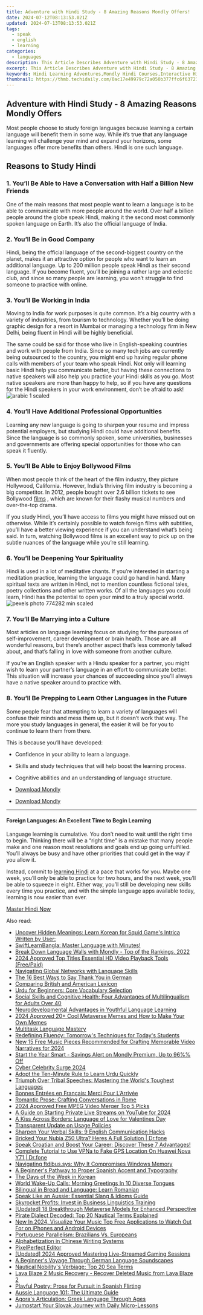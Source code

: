 ```yaml
---
title: Adventure with Hindi Study - 8 Amazing Reasons Mondly Offers!
date: 2024-07-12T08:13:53.021Z
updated: 2024-07-13T08:13:53.021Z
tags:
  - speak
  - english
  - learning
categories:
  - languages
description: This Article Describes Adventure with Hindi Study - 8 Amazing Reasons Mondly Offers!
excerpt: This Article Describes Adventure with Hindi Study - 8 Amazing Reasons Mondly Offers!
keywords: Hindi Learning Adventures,Mondly Hindi Courses,Interactive Hindi Study Tools,Amazing Hindi Learning Reasons,Mondly Language Learning Experience,Hindi Study Motivation,Engaging Hindi Educational Platform
thumbnail: https://thmb.techidaily.com/0ac17e49979c72a050b377ffc6f63723ef10196944c0e4d0e8d090140eaead92.jpg
---
```


## Adventure with Hindi Study - 8 Amazing Reasons Mondly Offers

 Most people choose to study foreign languages because learning a certain language will benefit them in some way. While it’s true that any language learning will challenge your mind and expand your horizons, some languages offer more benefits than others. Hindi is one such language.

## Reasons to Study Hindi

### 1\. You’ll Be Able to Have a Conversation with Half a Billion New Friends

 One of the main reasons that most people want to learn a language is to be able to communicate with more people around the world. Over half a billion people around the globe speak Hindi, making it the second most commonly spoken language on Earth. It’s also the official language of India.

### 2\. You’ll Be in Good Company

 Hindi, being the official language of the second-biggest country on the planet, makes it an attractive option for people who want to learn an additional language. Up to 200 million people speak Hindi as their second language. If you become fluent, you’ll be joining a rather large and eclectic club, and since so many people are learning, you won’t struggle to find someone to practice with online.

### 3\. You’ll Be Working in India

 Moving to India for work purposes is quite common. It’s a big country with a variety of industries, from tourism to technology. Whether you’ll be doing graphic design for a resort in Mumbai or managing a technology firm in New Delhi, being fluent in Hindi will be highly beneficial.

 The same could be said for those who live in English-speaking countries and work with people from India. Since so many tech jobs are currently being outsourced to the country, you might end up having regular phone calls with members of your team who speak Hindi. Not only will learning basic Hindi help you communicate better, but having these connections to native speakers will also help you practice your Hindi skills as you go. Most native speakers are more than happy to help, so if you have any questions for the Hindi speakers in your work environment, don’t be afraid to ask!  
![arabic 1 scaled](https://edge.mondly.com/blog/wp-content/uploads/2018/01/arabic-1-scaled.jpeg "8 Exciting Reasons To Study Hindi 2")

### 4\. You’ll Have Additional Professional Opportunities

 Learning any new language is going to sharpen your resume and impress potential employers, but studying Hindi could have additional benefits. Since the language is so commonly spoken, some universities, businesses and governments are offering special opportunities for those who can speak it fluently.

### 5\. You’ll Be Able to Enjoy Bollywood Films

 When most people think of the heart of the film industry, they picture Hollywood, California. However, India’s thriving film industry is becoming a big competitor. In 2012, people bought over 2.6 billion tickets to see Bollywood [films](https://shop.mondly.com/affiliate.php?ACCOUNT=ATISTUDI&AFFILIATE=108875&PATH=https://www.mondly.com?AFFILIATE=108875) , which are known for their flashy musical numbers and over-the-top drama.

 If you study Hindi, you’ll have access to films you might have missed out on otherwise. While it’s certainly possible to watch foreign films with subtitles, you’ll have a better viewing experience if you can understand what’s being said. In turn, watching Bollywood films is an excellent way to pick up on the subtle nuances of the language while you’re still learning.

### 6\. You’ll be Deepening Your Spirituality

 Hindi is used in a lot of meditative chants. If you’re interested in starting a meditation practice, learning the language could go hand in hand. Many spiritual texts are written in Hindi, not to mention countless fictional tales, poetry collections and other written works. Of all the languages you could learn, Hindi has the potential to open your mind to a truly special world.  
![pexels photo 774282 min scaled](https://edge.mondly.com/blog/wp-content/uploads/2018/01/pexels-photo-774282-min-scaled.jpeg "8 Exciting Reasons To Study Hindi 3")

### 7\. You’ll Be Marrying into a Culture

 Most articles on language learning focus on studying for the purposes of self-improvement, career development or brain health. Those are all wonderful reasons, but there’s another aspect that’s less commonly talked about, and that’s falling in love with someone from another culture.

 If you’re an English speaker with a Hindu speaker for a partner, you might wish to learn your partner’s language in an effort to communicate better. This situation will increase your chances of succeeding since you’ll always have a native speaker around to practice with.

### 8\. You’ll Be Prepping to Learn Other Languages in the Future

 Some people fear that attempting to learn a variety of languages will confuse their minds and mess them up, but it doesn’t work that way. The more you study languages in general, the easier it will be for you to continue to learn them from there.

This is because you’ll have developed:

* Confidence in your ability to learn a language.
* Skills and study techniques that will help boost the learning process.
* Cognitive abilities and an understanding of language structure.

* [Download Mondly](https://www.facebook.com/sharer/sharer.php?u=https%3A%2F%2Fwww.mondly.com%2Fblog%2F8-exciting-reasons-learn-hindi%2F&t=8+Exciting+Reasons+to+Study+Hindi "Share on Facebook")
* [Download Mondly](https://shop.mondly.com/affiliate.php?ACCOUNT=ATISTUDI&AFFILIATE=108875&PATH=https://www.mondly.com?AFFILIATE=108875)

---

#### Foreign Languages: An Excellent Time to Begin Learning

 Language learning is cumulative. You don’t need to wait until the right time to begin. Thinking there will be a “right time” is a mistake that many people make and one reason most resolutions and goals end up going unfulfilled. You’ll always be busy and have other priorities that could get in the way if you allow it.

 Instead, commit to [learning Hindi](https://adjt.mondly.com/5ixfg4k?campaign=blog-post-id-918&fallback=https%3A%2F%2Fapp.mondly.com%3Futm%5Fmedium%3Dblog%5Fblog-post-id-918%26utm%5Fsource%3Dblog-post-id-918&redirect%5Fmacos=https%3A%2F%2Fapp.mondly.com%3Futm%5Fmedium%3Dblog%5Fblog-post-id-918%26utm%5Fsource%3Dblog-post-id-918&redirect%5Fandroid=https%3A%2F%2Fplay.google.com%2Fstore%2Fapps%2Fdetails%3Fid%3Dcom.atistudios.mondly.languages%3Futm%5Fmedium%3Dblog%5Fblog-post-id-918%26utm%5Fsource%3Dblog-post-id-918&redirect%5Fios=https%3A%2F%2Fapps.apple.com%2Fapp%2Fapple-store%2Fid987873536%3Fpt%3D78954800%26ct%3Dblog-post-id-918%26mt%3D8) at a pace that works for you. Maybe one week, you’ll only be able to practice for two hours, and the next week, you’ll be able to squeeze in eight. Either way, you’ll still be developing new skills every time you practice, and with the simple language apps available today, learning is now easier than ever.

[Master Hindi Now](https://adjt.mondly.com/5ixfg4k?campaign=blog-post-id-918&fallback=https%3A%2F%2Fapp.mondly.com%3Futm%5Fmedium%3Dblog%5Fblog-post-id-918%26utm%5Fsource%3Dblog-post-id-918&redirect%5Fmacos=https%3A%2F%2Fapp.mondly.com%3Futm%5Fmedium%3Dblog%5Fblog-post-id-918%26utm%5Fsource%3Dblog-post-id-918&redirect%5Fandroid=https%3A%2F%2Fplay.google.com%2Fstore%2Fapps%2Fdetails%3Fid%3Dcom.atistudios.mondly.languages%3Futm%5Fmedium%3Dblog%5Fblog-post-id-918%26utm%5Fsource%3Dblog-post-id-918&redirect%5Fios=https%3A%2F%2Fapps.apple.com%2Fapp%2Fapple-store%2Fid987873536%3Fpt%3D78954800%26ct%3Dblog-post-id-918%26mt%3D8 "Master Hindi Now")

<ins class="adsbygoogle"
     style="display:block"
     data-ad-format="autorelaxed"
     data-ad-client="ca-pub-7571918770474297"
     data-ad-slot="1223367746"></ins>



<ins class="adsbygoogle"
     style="display:block"
     data-ad-client="ca-pub-7571918770474297"
     data-ad-slot="8358498916"
     data-ad-format="auto"
     data-full-width-responsive="true"></ins>



<span class="atpl-alsoreadstyle">Also read:</span>
<div><ul>
<li><a href="https://mondly-stories.techidaily.com/uncover-hidden-meanings-learn-korean-for-squid-games-intrica-written-by-user/"><u>Uncover Hidden Meanings: Learn Korean for Squid Game's Intrica Written by User:</u></a></li>
<li><a href="https://mondly-stories.techidaily.com/swiftlearnbangla-master-language-with-minutes/"><u>SwiftLearnBangla: Master Language with Minutes!</u></a></li>
<li><a href="https://mondly-stories.techidaily.com/break-down-language-walls-with-mondly-top-of-the-rankings-2022/"><u>Break Down Language Walls with Mondly - Top of the Rankings, 2022</u></a></li>
<li><a href="https://some-skills.techidaily.com/2024-approved-top-titles-essential-hd-video-playback-tools-freepaid/"><u>2024 Approved  Top Titles  Essential HD Video Playback Tools (Free/Paid)</u></a></li>
<li><a href="https://mondly-stories.techidaily.com/navigating-global-networks-with-language-skills/"><u>Navigating Global Networks with Language Skills</u></a></li>
<li><a href="https://mondly-stories.techidaily.com/the-16-best-ways-to-say-thank-you-in-german/"><u>The 16 Best Ways to Say Thank You in German</u></a></li>
<li><a href="https://mondly-stories.techidaily.com/comparing-british-and-american-lexicon/"><u>Comparing British and American Lexicon</u></a></li>
<li><a href="https://mondly-stories.techidaily.com/urdu-for-beginners-core-vocabulary-selection/"><u>Urdu for Beginners: Core Vocabulary Selection</u></a></li>
<li><a href="https://mondly-stories.techidaily.com/social-skills-and-cognitive-health-four-advantages-of-multilingualism-for-adults-over-40/"><u>Social Skills and Cognitive Health: Four Advantages of Multilingualism for Adults Over 40</u></a></li>
<li><a href="https://mondly-stories.techidaily.com/neurodevelopmental-advantages-in-youthful-language-learning/"><u>Neurodevelopmental Advantages in Youthful Language Learning</u></a></li>
<li><a href="https://fox-boxes.techidaily.com/2024-approved-20plus-cool-metaverse-memes-and-how-to-make-your-own-memes/"><u>2024 Approved  20+ Cool Metaverse Memes and How to Make Your Own Memes</u></a></li>
<li><a href="https://mondly-stories.techidaily.com/multitask-language-mastery/"><u>Multitask Language Mastery</u></a></li>
<li><a href="https://mondly-stories.techidaily.com/redefining-fluency-tomorrows-techniques-for-todays-students/"><u>Redefining Fluency: Tomorrow's Techniques for Today's Students</u></a></li>
<li><a href="https://sound-tweaking.techidaily.com/new-15-free-music-pieces-recommended-for-crafting-memorable-video-narratives-for-2024/"><u>New 15 Free Music Pieces Recommended for Crafting Memorable Video Narratives for 2024</u></a></li>
<li><a href="https://mondly-stories.techidaily.com/1719581354118-start-the-year-smart-savings-alert-on-mondly-premium-up-to-96-off/"><u>Start the Year Smart - Savings Alert on Mondly Premium, Up to 96%% Off</u></a></li>
<li><a href="https://twitter-videos.techidaily.com/cyber-celebrity-surge-2024/"><u>Cyber Celebrity Surge 2024</u></a></li>
<li><a href="https://mondly-stories.techidaily.com/1719580158830-adopt-the-ten-minute-rule-to-learn-urdu-quickly/"><u>Adopt the Ten-Minute Rule to Learn Urdu Quickly</u></a></li>
<li><a href="https://mondly-stories.techidaily.com/triumph-over-tribal-speeches-mastering-the-worlds-toughest-languages/"><u>Triumph Over Tribal Speeches: Mastering the World's Toughest Languages</u></a></li>
<li><a href="https://mondly-stories.techidaily.com/bonnes-entrees-en-francais-merci-pour-larrivee/"><u>Bonnes Entrées en Français: Merci Pour L’Arrivée</u></a></li>
<li><a href="https://mondly-stories.techidaily.com/romantic-prose-crafting-conversations-in-rome/"><u>Romantic Prose: Crafting Conversations in Rome</u></a></li>
<li><a href="https://ai-driven-video-production.techidaily.com/2024-approved-free-mpeg-video-merger-top-5-picks/"><u>2024 Approved Free MPEG Video Merger Top 5 Picks</u></a></li>
<li><a href="https://ai-voice-clone.techidaily.com/a-guide-on-starting-private-live-streams-on-youtube-for-2024/"><u>A Guide on Starting Private Live Streams on YouTube for 2024</u></a></li>
<li><a href="https://mondly-stories.techidaily.com/a-kiss-across-borders-language-of-love-for-valentines-day/"><u>A Kiss Across Borders: Language of Love for Valentines Day</u></a></li>
<li><a href="https://mondly-stories.techidaily.com/transparent-update-on-usage-policies/"><u>Transparent Update on Usage Policies</u></a></li>
<li><a href="https://mondly-stories.techidaily.com/sharpen-your-verbal-skills-9-english-communication-hacks/"><u>Sharpen Your Verbal Skills: 9 English Communication Hacks</u></a></li>
<li><a href="https://howto.techidaily.com/bricked-your-nubia-z50-ultra-heres-a-full-solution-drfone-by-drfone-fix-android-problems-fix-android-problems/"><u>Bricked Your Nubia Z50 Ultra? Heres A Full Solution | Dr.fone</u></a></li>
<li><a href="https://mondly-stories.techidaily.com/1719576862006-speak-croatian-and-boost-your-career-discover-these-7-advantages/"><u>Speak Croatian and Boost Your Career: Discover These 7 Advantages!</u></a></li>
<li><a href="https://fake-location.techidaily.com/complete-tutorial-to-use-vpna-to-fake-gps-location-on-huawei-nova-y71-drfone-by-drfone-virtual-android/"><u>Complete Tutorial to Use VPNa to Fake GPS Location On Huawei Nova Y71 | Dr.fone</u></a></li>
<li><a href="https://win11.techidaily.com/navigating-ftdibussys-why-it-compromises-windows-memory/"><u>Navigating ftdibus.sys: Why It Compromises Windows Memory</u></a></li>
<li><a href="https://mondly-stories.techidaily.com/a-beginners-pathway-to-proper-spanish-accent-and-typography/"><u>A Beginner's Pathway to Proper Spanish Accent and Typography</u></a></li>
<li><a href="https://mondly-stories.techidaily.com/the-days-of-the-week-in-korean/"><u>The Days of the Week in Korean</u></a></li>
<li><a href="https://mondly-stories.techidaily.com/world-wake-up-calls-morning-greetings-in-10-diverse-tongues/"><u>World Wake-Up Calls: Morning Greetings In 10 Diverse Tongues</u></a></li>
<li><a href="https://mondly-stories.techidaily.com/bilingual-in-bread-and-language-learn-romanian/"><u>Bilingual in Bread and Language: Learn Romanian</u></a></li>
<li><a href="https://mondly-stories.techidaily.com/speak-like-an-aussie-essential-slang-and-idioms-guide/"><u>Speak Like an Aussie: Essential Slang & Idioms Guide</u></a></li>
<li><a href="https://mondly-stories.techidaily.com/skyrocket-profits-invest-in-business-linguistics-training/"><u>Skyrocket Profits: Invest in Business Linguistics Training</u></a></li>
<li><a href="https://extra-lessons.techidaily.com/updated-18-breakthrough-metaverse-models-for-enhanced-perspective/"><u>[Updated] 18 Breakthrough Metaverse Models for Enhanced Perspective</u></a></li>
<li><a href="https://mondly-stories.techidaily.com/pirate-dialect-decoded-top-20-nautical-terms-explained/"><u>Pirate Dialect Decoded: Top 20 Nautical Terms Explained</u></a></li>
<li><a href="https://sound-tweaking.techidaily.com/new-in-2024-visualize-your-music-top-free-applications-to-watch-out-for-on-iphones-and-android-devices/"><u>New In 2024, Visualize Your Music Top Free Applications to Watch Out For on iPhones and Android Devices</u></a></li>
<li><a href="https://mondly-stories.techidaily.com/portuguese-parallelism-brazilians-vs-europeans/"><u>Portuguese Parallelism: Brazilians Vs. Europeans</u></a></li>
<li><a href="https://mondly-stories.techidaily.com/alphabetization-in-chinese-writing-systems/"><u>Alphabetization in Chinese Writing Systems</u></a></li>
<li><a href="https://youtube-videos.techidaily.com/pixelperfect-editor/"><u>PixelPerfect Editor</u></a></li>
<li><a href="https://video-capture.techidaily.com/updated-2024-approved-mastering-live-streamed-gaming-sessions/"><u>[Updated] 2024 Approved  Mastering Live-Streamed Gaming Sessions</u></a></li>
<li><a href="https://mondly-stories.techidaily.com/a-beginners-voyage-through-german-language-soundscapes/"><u>A Beginner's Voyage Through German Language Soundscapes</u></a></li>
<li><a href="https://mondly-stories.techidaily.com/nautical-nobilitys-verbiage-top-20-sea-terms/"><u>Nautical Nobility's Verbiage: Top 20 Sea Terms</u></a></li>
<li><a href="https://review-topics.techidaily.com/lava-blaze-2-music-recovery-recover-deleted-music-from-lava-blaze-2-by-fonelab-android-recover-music/"><u>Lava Blaze 2 Music Recovery - Recover Deleted Music from Lava Blaze 2</u></a></li>
<li><a href="https://mondly-stories.techidaily.com/playful-poetry-prose-for-pursuit-in-spanish-flirting/"><u>Playful Poetry: Prose for Pursuit in Spanish Flirting</u></a></li>
<li><a href="https://mondly-stories.techidaily.com/aussie-language-101-the-ultimate-guide/"><u>Aussie Language 101: The Ultimate Guide</u></a></li>
<li><a href="https://mondly-stories.techidaily.com/agoras-articulation-greek-language-through-ages/"><u>Agora's Articulation: Greek Language Through Ages</u></a></li>
<li><a href="https://mondly-stories.techidaily.com/1719578416188-jumpstart-your-slovak-journey-with-daily-micro-lessons/"><u>Jumpstart Your Slovak Journey with Daily Micro-Lessons</u></a></li>
</ul></div>
